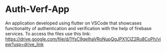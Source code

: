 # Auth-Verf-App
An application developed using flutter on VSCode that showcases functionality of authentication and verification with the help of firebase services.
To access the files use this link: https://drive.google.com/file/d/1YsC9qeIhaVRoNupQgJPX1ClZ2Ru8CoPh/view?usp=drive_link
